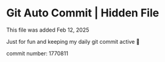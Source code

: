 # Git Auto Commit | Hidden File

This file was added Feb 12, 2025

Just for fun and keeping my daily git commit active 🤪

commit number: 1770811
